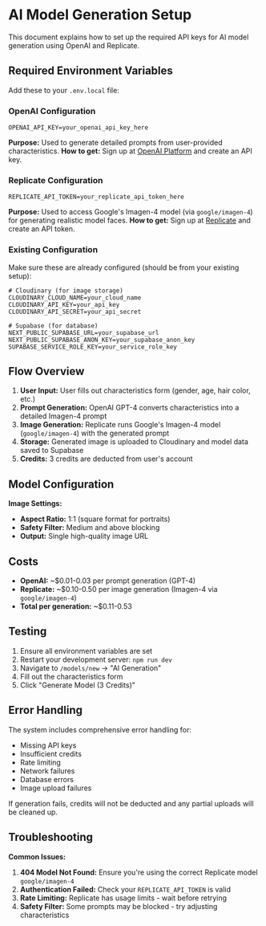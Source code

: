 # AI Model Generation Setup

This document explains how to set up the required API keys for AI model generation using OpenAI and Replicate.

## Required Environment Variables

Add these to your `.env.local` file:

### OpenAI Configuration
```env
OPENAI_API_KEY=your_openai_api_key_here
```

**Purpose:** Used to generate detailed prompts from user-provided characteristics.
**How to get:** Sign up at [OpenAI Platform](https://platform.openai.com/) and create an API key.

### Replicate Configuration
```env
REPLICATE_API_TOKEN=your_replicate_api_token_here
```

**Purpose:** Used to access Google's Imagen-4 model (via `google/imagen-4`) for generating realistic model faces.
**How to get:** Sign up at [Replicate](https://replicate.com/) and create an API token.

### Existing Configuration
Make sure these are already configured (should be from your existing setup):

```env
# Cloudinary (for image storage)
CLOUDINARY_CLOUD_NAME=your_cloud_name
CLOUDINARY_API_KEY=your_api_key
CLOUDINARY_API_SECRET=your_api_secret

# Supabase (for database)
NEXT_PUBLIC_SUPABASE_URL=your_supabase_url
NEXT_PUBLIC_SUPABASE_ANON_KEY=your_supabase_anon_key
SUPABASE_SERVICE_ROLE_KEY=your_service_role_key
```

## Flow Overview

1. **User Input:** User fills out characteristics form (gender, age, hair color, etc.)
2. **Prompt Generation:** OpenAI GPT-4 converts characteristics into a detailed Imagen-4 prompt
3. **Image Generation:** Replicate runs Google's Imagen-4 model (`google/imagen-4`) with the generated prompt
4. **Storage:** Generated image is uploaded to Cloudinary and model data saved to Supabase
5. **Credits:** 3 credits are deducted from user's account

## Model Configuration

**Image Settings:**
- **Aspect Ratio:** 1:1 (square format for portraits)  
- **Safety Filter:** Medium and above blocking
- **Output:** Single high-quality image URL

## Costs

- **OpenAI:** ~$0.01-0.03 per prompt generation (GPT-4)
- **Replicate:** ~$0.10-0.50 per image generation (Imagen-4 via `google/imagen-4`)
- **Total per generation:** ~$0.11-0.53

## Testing

1. Ensure all environment variables are set
2. Restart your development server: `npm run dev`
3. Navigate to `/models/new` → "AI Generation"
4. Fill out the characteristics form
5. Click "Generate Model (3 Credits)"

## Error Handling

The system includes comprehensive error handling for:
- Missing API keys
- Insufficient credits
- Rate limiting
- Network failures
- Database errors
- Image upload failures

If generation fails, credits will not be deducted and any partial uploads will be cleaned up.

## Troubleshooting

**Common Issues:**

1. **404 Model Not Found:** Ensure you're using the correct Replicate model `google/imagen-4`
2. **Authentication Failed:** Check your `REPLICATE_API_TOKEN` is valid
3. **Rate Limiting:** Replicate has usage limits - wait before retrying
4. **Safety Filter:** Some prompts may be blocked - try adjusting characteristics 